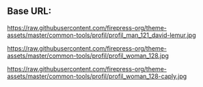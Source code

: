 ## Base URL:
https://raw.githubusercontent.com/firepress-org/theme-assets/master/common-tools/profil/profil_man_121_david-lemur.jpg

https://raw.githubusercontent.com/firepress-org/theme-assets/master/common-tools/profil/profil_woman_128.jpg

https://raw.githubusercontent.com/firepress-org/theme-assets/master/common-tools/profil/profil_woman_128-caply.jpg